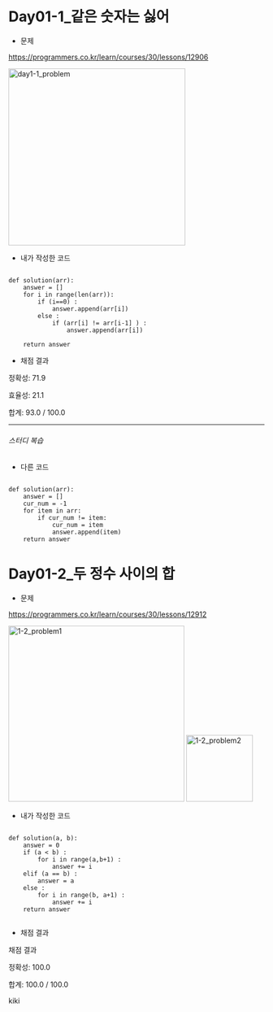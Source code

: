 # **Day01-1_같은 숫자는 싫어**

* 문제

https://programmers.co.kr/learn/courses/30/lessons/12906

<img width="348" alt="day1-1_problem" src="https://user-images.githubusercontent.com/29175001/50890840-51896f00-143e-11e9-855d-0a0311be3088.png">












* 내가 작성한 코드
```Python3

def solution(arr):
    answer = []
    for i in range(len(arr)):
        if (i==0) :
            answer.append(arr[i]) 
        else :
            if (arr[i] != arr[i-1] ) :
                answer.append(arr[i]) 
        
    return answer
```
* 채점 결과

정확성: 71.9

효율성: 21.1

합계: 93.0 / 100.0

---
###### 스터디 복습  

* 다른 코드
```Python3

def solution(arr):
    answer = []
    cur_num = -1
    for item in arr:
        if cur_num != item:
            cur_num = item
            answer.append(item)
    return answer
```







# **Day01-2_두 정수 사이의 합**

* 문제

https://programmers.co.kr/learn/courses/30/lessons/12912

<img width="346" alt="1-2_problem1" src="https://user-images.githubusercontent.com/29175001/50960062-d2f90400-1507-11e9-87ae-7bb6b7a6c1cc.png">
<img width="131" alt="1-2_problem2" src="https://user-images.githubusercontent.com/29175001/50960066-d5f3f480-1507-11e9-85be-7400d43d41f8.png">


* 내가 작성한 코드

```Python3

def solution(a, b):
    answer = 0
    if (a < b) :
        for i in range(a,b+1) :
            answer += i 
    elif (a == b) :
        answer = a
    else :
        for i in range(b, a+1) :
            answer += i
    return answer
    
```

* 채점 결과

채점 결과

정확성: 100.0

합계: 100.0 / 100.0

kiki
